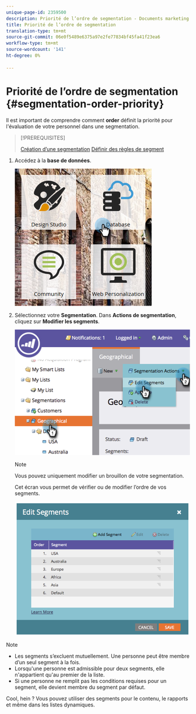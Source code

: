 ```yaml
---
unique-page-id: 2359500
description: Priorité de l’ordre de segmentation - Documents marketing - Documentation du produit
title: Priorité de l’ordre de segmentation
translation-type: tm+mt
source-git-commit: 06e0f5489e6375a97e2fe77834bf45fa41f23ea6
workflow-type: tm+mt
source-wordcount: '141'
ht-degree: 0%

---
```



# Priorité de l’ordre de segmentation {#segmentation-order-priority}

Il est important de comprendre comment **order** définit la priorité pour l&#39;évaluation de votre personnel dans une segmentation.

>[!PREREQUISITES]
>
>[Création d’une segmentation](/help/marketo/product-docs/personalization/segmentation-and-snippets/segmentation/create-a-segmentation.md)
>[Définir des règles de segment](/help/marketo/product-docs/personalization/segmentation-and-snippets/segmentation/define-segment-rules.md)

1. Accédez à la **base de données**.

   ![](assets/image2017-3-29-8-3a9-3a33.png)

1. Sélectionnez votre **Segmentation**. Dans **Actions de segmentation**, cliquez sur **Modifier les segments**.

   ![](assets/image2014-9-16-10-3a11-3a55.png)

   >[!NOTE]
   >
   >Vous pouvez uniquement modifier un brouillon de votre segmentation.

   Cet écran vous permet de vérifier ou de modifier l’ordre de vos segments.

   ![](assets/image2014-9-16-10-3a12-3a3.png)

>[!NOTE]
>
>* Les segments s’excluent mutuellement. Une personne peut être membre d’un seul segment à la fois.
>* Lorsqu&#39;une personne est admissible pour deux segments, elle n&#39;appartient qu&#39;au premier de la liste.
>* Si une personne ne remplit pas les conditions requises pour un segment, elle devient membre du segment par défaut.


Cool, hein ? Vous pouvez utiliser des segments pour le contenu, le rapports et même dans les listes dynamiques.
